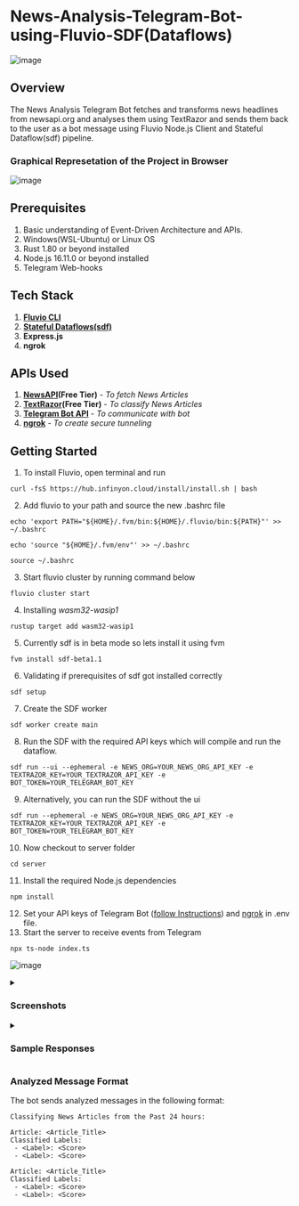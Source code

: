 # **News-Analysis-Telegram-Bot-using-Fluvio-SDF(Dataflows)**
![image](https://github.com/user-attachments/assets/e50c3042-3758-4ecf-b4bb-4edb14301187)

## Overview
The News Analysis Telegram Bot fetches and transforms news headlines from newsapi.org and analyses them using TextRazor and sends them back to the user as a bot message using Fluvio Node.js Client and Stateful Dataflow(sdf) pipeline.

### Graphical Represetation of the Project in Browser
![image](https://github.com/user-attachments/assets/a7e8a121-1fa6-4bf5-bfb9-752e90ec7307)

## Prerequisites
1. Basic understanding of Event-Driven Architecture and APIs.
2. Windows(WSL-Ubuntu) or Linux OS
3. Rust 1.80 or beyond installed
4. Node.js 16.11.0 or beyond installed
5. Telegram Web-hooks

## Tech Stack
1. **[Fluvio CLI](https://www.fluvio.io/docs/fluvio/apis/nodejs/installation)**
2. **[Stateful Dataflows(sdf)](https://www.fluvio.io/sdf/concepts/composition/quickstart/)**
3. **Express.js**
4. **ngrok**

## APIs Used
1. **[NewsAPI](https://newsapi.org/)(Free Tier)** - *To fetch News Articles*
2. **[TextRazor](https://www.textrazor.com/)(Free Tier)** - *To classify News Articles*
3. **[Telegram Bot API](https://telegram.me/BotFather)** - *To communicate with bot*
4. **[ngrok](https://ngrok.com/)** - *To create secure tunneling* 



## Getting Started
1. To install Fluvio, open terminal and run 
```
curl -fsS https://hub.infinyon.cloud/install/install.sh | bash
```
2. Add fluvio to your path and source the new .bashrc file
```
echo 'export PATH="${HOME}/.fvm/bin:${HOME}/.fluvio/bin:${PATH}"' >> ~/.bashrc
```
```
echo 'source "${HOME}/.fvm/env"' >> ~/.bashrc
```
```
source ~/.bashrc
```
3. Start fluvio cluster by running command below
```
fluvio cluster start
```
4. Installing *wasm32-wasip1*
```
rustup target add wasm32-wasip1
```
5. Currently sdf is in beta mode so lets install it using fvm
```
fvm install sdf-beta1.1
```
6. Validating if prerequisites of sdf got installed correctly
```
sdf setup
```
7. Create the SDF worker
```
sdf worker create main
```
8. Run the SDF with the required API keys which will compile and run the dataflow.
```
sdf run --ui --ephemeral -e NEWS_ORG=YOUR_NEWS_ORG_API_KEY -e TEXTRAZOR_KEY=YOUR_TEXTRAZOR_API_KEY -e BOT_TOKEN=YOUR_TELEGRAM_BOT_KEY
```
9. Alternatively, you can run the SDF without the ui
```
sdf run --ephemeral -e NEWS_ORG=YOUR_NEWS_ORG_API_KEY -e TEXTRAZOR_KEY=YOUR_TEXTRAZOR_API_KEY -e BOT_TOKEN=YOUR_TELEGRAM_BOT_KEY
```

10. Now checkout to server folder
```
cd server
```
11. Install the required Node.js dependencies
```
npm install
```
12. Set your API keys of Telegram Bot ([follow Instructions](https://core.telegram.org/bots/tutorial#obtain-your-bot-token)) and [ngrok](https://dashboard.ngrok.com/get-started/your-authtoken) in .env file. 
13. Start the server to receive events from Telegram
```
npx ts-node index.ts
```
![image](https://github.com/user-attachments/assets/4aa7e469-8aa3-4c75-9873-c2a0c5e23e42)

<details>
<summary><h3><b>Screenshots</b></h3></summary>

<img src="https://github.com/user-attachments/assets/5fc29bf3-563b-4604-8046-5cc45b921a56" width=25% height=25%>
<img src="https://github.com/user-attachments/assets/f1e3e496-048a-4fa2-9fa7-4acc5aeb3879" width=25% height=25%>

<img src="https://github.com/user-attachments/assets/a5865964-715a-4eac-b4b7-6d21652ad73a" width="290" height="510">
</details>

<details>
<summary><h3><b>Sample Responses</b></h3></summary>
 
**news topic** - Sample consumed event
![image](https://github.com/user-attachments/assets/796ff497-d712-4ba6-b221-d432eb644e79)
**Sample consumed Response Format**
```
{
  "chatid": "5048923407",
  "results": [
    {
      "author": "NDTV",
      "published_at": "2024-08-25T11:25:15Z",
      "source": {
        "id": "google-news",
        "name": "Google News"
      },
      "title": "On Haryana Poll Postponement Request, BJP Leader's Clarification - NDTV",
      "url": "some url"
    }
  ]
}
```
**summarized-articles topic** - Sample consumed event
![image](https://github.com/user-attachments/assets/eec1fcb6-9a43-48c4-8263-35ecdf7caf87)
**Sample consumed Response Format**
```
{
  "counts": [
    {
      "author": "WION",
      "count": 1
    },
    {
      "author": "NDTV Movies",
      "count": 1
    },
    {
      "author": "NDTV Sports",
      "count": 1
    },
    {
      "author": "The Economic Times",
      "count": 1
    },
    {
      "author": "Onmanorama",
      "count": 1
    },
    {
      "author": "TOI Etimes",
      "count": 1
    },
    {
      "author": "Mint",
      "count": 1
    },
    {
      "author": "Al Jazeera English",
      "count": 1
    },
    {
      "author": "Moneycontrol",
      "count": 1
    },
    {
      "author": "NDTV",
      "count": 3
    },
    {
      "author": "Hindustan Times",
      "count": 5
    },
    {
      "author": "BusinessLine",
      "count": 1
    },
    {
      "author": "The Indian Express",
      "count": 1
    },
    {
      "author": "The Hindu",
      "count": 1
    }
  ]
}
```
**classified-articles topic** - Sample consumed event
![image](https://github.com/user-attachments/assets/9c1ba7e7-9ead-43dc-aa7b-b2c2a09f4cd5)
**Sample consumed Response Format**
```
{
  "chatid": "1234567890",
  "results": [
    {
      "categories": [
        {
          "label": "Politics",
          "score": 0.7437
        },
        {
          "label": "Politics>Elections",
          "score": 0.5229
        }
      ],
      "text": "On Haryana Poll Postponement Request, BJP Leader's Clarification - NDTV"
    },
    {
      "categories": [
        {
          "label": "Science",
          "score": 0.9956
        },
        {
          "label": "Science>Space and Astronomy",
          "score": 0.7291
        }
      ],
      "text": "NASA Hubble captures 'candy-floss' in space. Meet our cosmic neighbours - Hindustan Times"
    }
  ]
}
```

**telegram-logs topic** - Sample consumed event
![image](https://github.com/user-attachments/assets/70682023-ccea-47f6-a24f-dedfc12a700c)

</details>


### Analyzed Message Format
The bot sends analyzed messages in the following format:

```
Classifying News Articles from the Past 24 hours:

Article: <Article_Title>
Classified Labels:
 - <Label>: <Score>
 - <Label>: <Score>

Article: <Article_Title>
Classified Labels:
 - <Label>: <Score>
 - <Label>: <Score>
```













